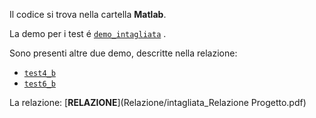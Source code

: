 Il codice si trova nella cartella **Matlab**. 

La demo per i test é	[`demo_intagliata`](Matlab/demo_intagliata.m) .

Sono presenti altre due demo, descritte nella relazione:	
- [`test4_b`](Matlab/test4_b.m)	
- [`test6_b`](Matlab/test6_b.m)

La relazione: [**RELAZIONE**](Relazione/intagliata_Relazione Progetto.pdf)
